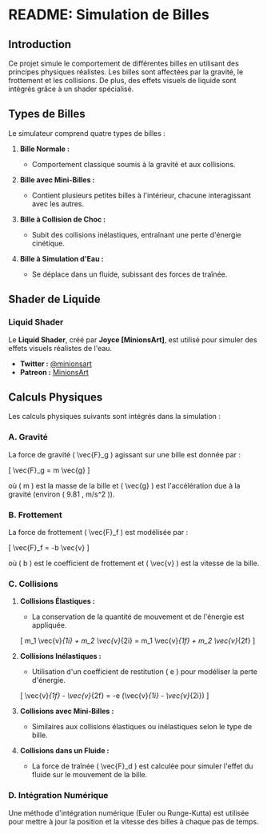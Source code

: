 # README: Simulation de Billes

## Introduction

Ce projet simule le comportement de différentes billes en utilisant des principes physiques réalistes. Les billes sont affectées par la gravité, le frottement et les collisions. De plus, des effets visuels de liquide sont intégrés grâce à un shader spécialisé.

## Types de Billes

Le simulateur comprend quatre types de billes :

1. **Bille Normale :**
   - Comportement classique soumis à la gravité et aux collisions.
  
2. **Bille avec Mini-Billes :**
   - Contient plusieurs petites billes à l'intérieur, chacune interagissant avec les autres.

3. **Bille à Collision de Choc :**
   - Subit des collisions inélastiques, entraînant une perte d'énergie cinétique.

4. **Bille à Simulation d'Eau :**
   - Se déplace dans un fluide, subissant des forces de traînée.

## Shader de Liquide

### Liquid Shader

Le **Liquid Shader**, créé par **Joyce [MinionsArt]**, est utilisé pour simuler des effets visuels réalistes de l'eau. 

- **Twitter :** [@minionsart](https://twitter.com/minionsart)
- **Patreon :** [MinionsArt](http://www.patreon.com/minionsart)

## Calculs Physiques

Les calculs physiques suivants sont intégrés dans la simulation :

### A. Gravité

La force de gravité \( \vec{F}_g \) agissant sur une bille est donnée par :

\[ \vec{F}_g = m \vec{g} \]

où \( m \) est la masse de la bille et \( \vec{g} \) est l'accélération due à la gravité (environ \( 9.81 \, m/s^2 \)).

### B. Frottement

La force de frottement \( \vec{F}_f \) est modélisée par :

\[ \vec{F}_f = -b \vec{v} \]

où \( b \) est le coefficient de frottement et \( \vec{v} \) est la vitesse de la bille.

### C. Collisions

1. **Collisions Élastiques :**
   - La conservation de la quantité de mouvement et de l'énergie est appliquée.
  
   \[
   m_1 \vec{v}_{1i} + m_2 \vec{v}_{2i} = m_1 \vec{v}_{1f} + m_2 \vec{v}_{2f}
   \]

2. **Collisions Inélastiques :**
   - Utilisation d'un coefficient de restitution \( e \) pour modéliser la perte d'énergie.

   \[
   \vec{v}_{1f} - \vec{v}_{2f} = -e (\vec{v}_{1i} - \vec{v}_{2i})
   \]

3. **Collisions avec Mini-Billes :**
   - Similaires aux collisions élastiques ou inélastiques selon le type de bille.

4. **Collisions dans un Fluide :**
   - La force de traînée \( \vec{F}_d \) est calculée pour simuler l'effet du fluide sur le mouvement de la bille.

### D. Intégration Numérique

Une méthode d'intégration numérique (Euler ou Runge-Kutta) est utilisée pour mettre à jour la position et la vitesse des billes à chaque pas de temps.